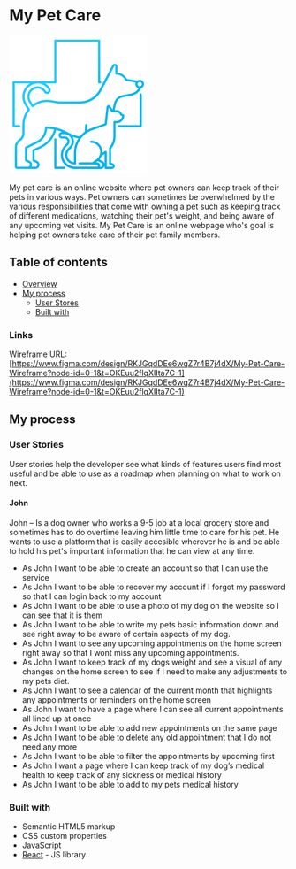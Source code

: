# My Pet Care
<!-- ![My Pet Care Logo](./src/assets/My%20Pet%20Care%20Logo%20Blue.png) -->
<img src="./src/assets/My%20Pet%20Care%20Logo%20Blue.png" width="250" style="display:block, margin: auto;"/>

My pet care is an online website where pet owners can keep track of their pets in various ways. Pet owners can sometimes be overwhelmed by the various responsibilities that come with owning a pet such as keeping track of different medications, watching their pet's weight, and being aware of any upcoming vet visits. My Pet Care is an online webpage who's goal is helping pet owners take care of their pet family members.

## Table of contents

<!-- - [Overview](#overview)
  - [The challenge](#the-challenge)
  - [Screenshot](#screenshot)
  - [Links](#links)
- [My process](#my-process)
  - [Built with](#built-with)
  - [What I learned](#what-i-learned)
  - [Continued development](#continued-development)
  - [Useful resources](#useful-resources)
- [Author](#author)
- [Acknowledgments](#acknowledgments) -->

- [Overview](#overview)
- [My process](#my-process)
  - [User Stores](#user-stories)
  - [Built with](#built-with)
<!-- ## Overview -->

<!-- ### The challenge

Users should be able to:

- Hide/Show the answer to a question when the question is clicked
- Navigate the questions and hide/show answers using keyboard navigation alone
- View the optimal layout for the interface depending on their device's screen size
- See hover and focus states for all interactive elements on the page -->

<!-- ### Screenshot

![](./screenshot.jpg)

Add a screenshot of your solution. The easiest way to do this is to use Firefox to view your project, right-click the page and select "Take a Screenshot". You can choose either a full-height screenshot or a cropped one based on how long the page is. If it's very long, it might be best to crop it.

Alternatively, you can use a tool like [FireShot](https://getfireshot.com/) to take the screenshot. FireShot has a free option, so you don't need to purchase it. 

Then crop/optimize/edit your image however you like, add it to your project, and update the file path in the image above.

** -->

### Links
Wireframe URL: [https://www.figma.com/design/RKJGqdDEe6wqZ7r4B7j4dX/My-Pet-Care-Wireframe?node-id=0-1&t=OKEuu2flqXIIta7C-1](https://www.figma.com/design/RKJGqdDEe6wqZ7r4B7j4dX/My-Pet-Care-Wireframe?node-id=0-1&t=OKEuu2flqXIIta7C-1)

<!-- - Solution URL: [Add solution URL here](https://your-solution-url.com)
- Live Site URL: [Add live site URL here](https://your-live-site-url.com) -->

## My process

### User Stories
User stories help the developer see what kinds of features users find most useful and be able to use as a roadmap when planning on what to work on next.

#### John
John –  Is a dog owner who works a 9-5 job at a local grocery store and sometimes has to do overtime leaving him little time to care for his pet. He wants to use a platform that is easily accesible wherever he is and be able to hold his pet's important information that he can view at any time.

- As John I want to be able to create an account so that I can use the service
-	As John I want to be able to recover my account if I forgot my password so that I can login back to my account
-	As John I want to be able to use a photo of my dog on the website so I can see that it is them
-	As John I want to be able to write my pets basic information down and see right away to be aware of certain aspects of my dog.
-	As John I want to see any upcoming appointments on the home screen right away so that I wont miss any upcoming appointments.
-	As John I want to keep track of my dogs weight and see a visual of any changes on the home screen to see if I need to make any adjustments to my pets diet.
-	As John I want to see a calendar of the current month that highlights any appointments or reminders on the home screen 
-	As John I want to have a page where I can see all current appointments all lined up at once
-	As John I want to be able to add new appointments on the same page
-	As John I want to be able to delete any old appointment that I do not need any more
-	As John I want to be able to filter the appointments by upcoming first
-	As John I want a page where I can keep track of my dog’s medical health to keep track of any sickness or medical history
-	As John I want to be able to add to my pets medical history


### Built with
- Semantic HTML5 markup
- CSS custom properties
- JavaScript
- [React](https://reactjs.org/) - JS library
<!-- - Semantic HTML5 markup
- CSS custom properties
- Flexbox
- CSS Grid
- Mobile-first workflow
- [React](https://reactjs.org/) - JS library
- [Next.js](https://nextjs.org/) - React framework
- [Styled Components](https://styled-components.com/) - For styles -->



<!-- ### What I learned

Use this section to recap over some of your major learnings while working through this project. Writing these out and providing code samples of areas you want to highlight is a great way to reinforce your own knowledge.

To see how you can add code snippets, see below:

```html
<h1>Some HTML code I'm proud of</h1>
```
```css
.proud-of-this-css {
  color: papayawhip;
}
```
```js
const proudOfThisFunc = () => {
  console.log('🎉')
}
```

If you want more help with writing markdown, we'd recommend checking out [The Markdown Guide](https://www.markdownguide.org/) to learn more.

-->

<!-- ### Continued development

Use this section to outline areas that you want to continue focusing on in future projects. These could be concepts you're still not completely comfortable with or techniques you found useful that you want to refine and perfect. -->



<!-- ### Useful resources

- [Example resource 1](https://www.example.com) - This helped me for XYZ reason. I really liked this pattern and will use it going forward.
- [Example resource 2](https://www.example.com) - This is an amazing article which helped me finally understand XYZ. I'd recommend it to anyone still learning this concept.

**Note: Delete this note and replace the list above with resources that helped you during the challenge. These could come in handy for anyone viewing your solution or for yourself when you look back on this project in the future.** -->

<!-- ## Author

- Website - [Add your name here](https://www.your-site.com)
- Frontend Mentor - [@yourusername](https://www.frontendmentor.io/profile/yourusername)
- Twitter - [@yourusername](https://www.twitter.com/yourusername)

**Note: Delete this note and add/remove/edit lines above based on what links you'd like to share.** -->

<!-- ## Acknowledgments

This is where you can give a hat tip to anyone who helped you out on this project. Perhaps you worked in a team or got some inspiration from someone else's solution. This is the perfect place to give them some credit.

**Note: Delete this note and edit this section's content as necessary. If you completed this challenge by yourself, feel free to delete this section entirely.** -->
